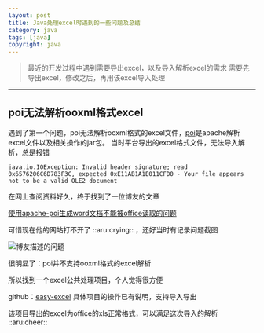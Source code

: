 ```yaml
---
layout: post
title: Java处理excel时遇到的一些问题及总结
category: java
tags: [java]
copyright: java
---
```


>最近的开发过程中遇到需要导出excel，以及导入解析excel的需求
>需要先导出excel，修改之后，再用该excel导入处理
---

## poi无法解析ooxml格式excel
遇到了第一个问题，poi无法解析ooxml格式的excel文件，[poi][1]是apache解析excel文件以及相关操作的jar包。
当时平台导出的excel格式文件，无法导入解析，总是报错
```
java.io.IOException: Invalid header signature; read 0x6576206C6D783F3C, expected 0xE11AB1A1E011CFD0 - Your file appears not to be a valid OLE2 document
```
在网上查阅资料好久，终于找到了一位博友的文章

[使用apache-poi生成word文档不能被office读取的问题][2]

可惜现在他的网站打不开了 ::aru:crying:: ，还好当时有记录问题截图

![博友描述的问题][3]

很明显了：poi并不支持ooxml格式的excel解析

所以找到一个excel公共处理项目，个人觉得很方便

github：[easy-excel][4]
具体项目的操作已有说明，支持导入导出

该项目导出的excel为office的xls正常格式，可以满足这次导入的解析 ::aru:cheer:: 



  [1]: https://poi.apache.org/
  [2]: https://www.fanyeong.com/2016/03/20/%E4%BD%BF%E7%94%A8apache-poi%E7%94%9F%E6%88%90word%E6%96%87%E6%A1%A3%E4%B8%8D%E8%83%BD%E8%A2%ABoffice%E8%AF%BB%E5%8F%96%E7%9A%84%E9%97%AE%E9%A2%98/
  [3]: https://niaobulashi.com/usr/uploads/sina/5d1c5144b6c4c.jpg
  [4]: https://github.com/niaobulashi/easy-excel